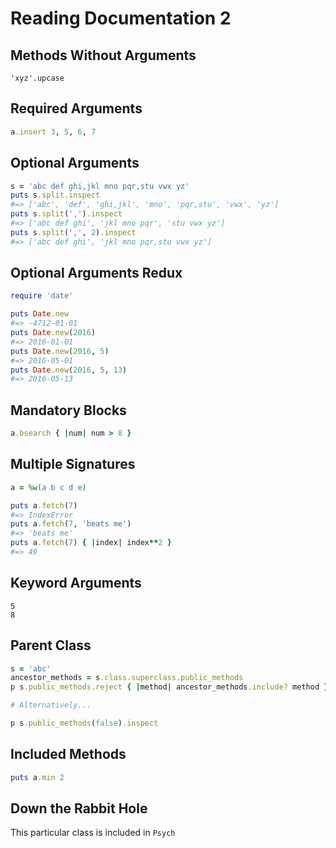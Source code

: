 # Reading Documentation 2

## Methods Without Arguments

`'xyz'.upcase`

## Required Arguments

```ruby
a.insert 3, 5, 6, 7
```

## Optional Arguments

```ruby
s = 'abc def ghi,jkl mno pqr,stu vwx yz'
puts s.split.inspect
#=> ['abc', 'def', 'ghi,jkl', 'mno', 'pqr,stu', 'vwx', 'yz']
puts s.split(',').inspect
#=> ['abc def ghi', 'jkl mno pqr', 'stu vwx yz']
puts s.split(',', 2).inspect
#=> ['abc def ghi', 'jkl mno pqr,stu vwx yz']
```

## Optional Arguments Redux

```ruby
require 'date'

puts Date.new
#=> -4712-01-01
puts Date.new(2016)
#=> 2016-01-01
puts Date.new(2016, 5)
#=> 2016-05-01
puts Date.new(2016, 5, 13)
#=> 2016-05-13
```

## Mandatory Blocks

```ruby
a.bsearch { |num| num > 8 }
```

## Multiple Signatures

```ruby
a = %w(a b c d e)

puts a.fetch(7)
#=> IndexError
puts a.fetch(7, 'beats me')
#=> 'beats me'
puts a.fetch(7) { |index| index**2 }
#=> 49
```

## Keyword Arguments

```
5
8
```

## Parent Class

```ruby
s = 'abc'
ancestor_methods = s.class.superclass.public_methods
p s.public_methods.reject { |method| ancestor_methods.include? method }

# Alternatively...

p s.public_methods(false).inspect
```

## Included Methods

```ruby
puts a.min 2
```

## Down the Rabbit Hole

This particular class is included in `Psych`
